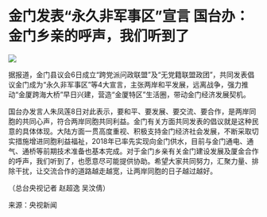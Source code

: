 # 金门发表“永久非军事区”宣言 国台办：金门乡亲的呼声，我们听到了

![](https://inews.gtimg.com/newsapp_bt/0/15651192635/1000)

据报道，金门县议会6日成立“跨党派问政联盟”及“无党籍联盟政团”，共同发表倡议金门成为“永久非军事区”等4大宣言，主张两岸和平发展，远离战争，强力推动“金厦跨海大桥”早日兴建，营造“金厦特区”生活圈，带动金门经济发展契机。

国台办发言人朱凤莲8日对此表示，要和平、要发展、要交流、要合作，是两岸同胞的共同心声，符合两岸同胞共同利益。金门有关方面共同发表的倡议就是这种民意的具体体现。大陆方面一贯高度重视、积极支持金门经济社会发展，不断采取切实措施增进同胞利益福祉，2018年已率先实现向金门供水，目前与金门通电、通气、通桥等前期技术准备也基本完成。对于金门乡亲有关金门建设发展及厦金合作的呼声，我们听到了，也愿意尽可能提供协助。希望大家共同努力，汇聚力量、排除干扰，让交流合作的道路越走越宽，让两岸同胞的日子越过越好。

（总台央视记者 赵超逸 吴汶倩）

来源：央视新闻

